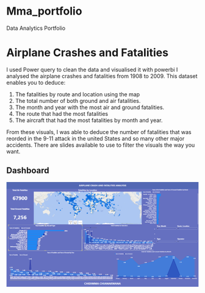 # Mma_portfolio
Data Analytics Portfolio


# Airplane Crashes and Fatalities
I used Power query to clean the data and visualised it with powerbi
I analysed the airplane crashes and fatalities from 1908 to 2009. This dataset enables you to deduce:
1. The fatalities by route and location using the map
2. The total number of both ground and air fatalities.
3. The month and year with the most air and ground fatalities.
4. The route that had the most fatalities
5. The aircraft that had the most fatalities by month and year.

From these visuals, I was able to deduce the number of fatalities that was reorded in the 9-11 attack in the united States and so many other major accidents. There are slides available to use to filter the visuals the way you want.

## Dashboard

![Dashboard](./Aircrash%20analysis.PNG)
